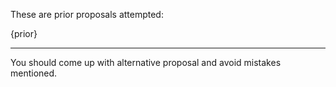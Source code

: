 These are prior proposals attempted:

{prior}

---

You should come up with alternative proposal and avoid mistakes mentioned.
